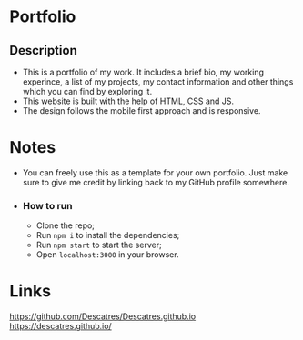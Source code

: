 # Portfolio

## Description

- This is a portfolio of my work. It includes a brief bio, my working experince, a list of my projects, my contact information and other things which you can find by exploring it.
- This website is built with the help of HTML, CSS and JS.
- The design follows the mobile first approach and is responsive.

# Notes

- You can freely use this as a template for your own portfolio. Just make sure to give me credit by linking back to my GitHub profile somewhere.

- ### How to run
  - Clone the repo;
  - Run `npm i` to install the dependencies;
  - Run `npm start` to start the server;
  - Open `localhost:3000` in your browser.

# Links
https://github.com/Descatres/Descatres.github.io
https://descatres.github.io/

